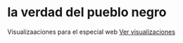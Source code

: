 
# la verdad del pueblo negro
  Visualizaaciones para el especial web 
 [Ver visualizaciones](https://visualizaciones-de-datos-sim.gitlab.io/pueblo-negro/)